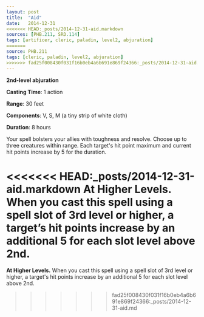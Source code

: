 ```yaml
---
layout: post
title:  "Aid"
date:   2014-12-31
<<<<<<< HEAD:_posts/2014-12-31-aid.markdown
sources: [PHB.211, SRD.114]
tags: [artificer, cleric, paladin, level2, abjuration]
=======
source: PHB.211
tags: [cleric, paladin, level2, abjuration]
>>>>>>> fad25f008430f031f16b0eb4a6b691e869f24366:_posts/2014-12-31-aid.md
---
```


**2nd-level abjuration**

**Casting Time**: 1 action

**Range**: 30 feet

**Components**: V, S, M (a tiny strip of white cloth)

**Duration**: 8 hours

Your spell bolsters your allies with toughness and resolve. Choose up to three creatures within range. Each target's hit point maximum and current hit points increase by 5 for the duration.

<<<<<<< HEAD:_posts/2014-12-31-aid.markdown
**At Higher Levels.** When you cast this spell using a spell slot of 3rd level or higher, a target’s hit points increase by an additional 5 for each slot level above 2nd.
=======
**At Higher Levels.** When you cast this spell using a spell slot of 3rd level or higher, a target's hit points increase by an additional 5 for each slot level above 2nd.
>>>>>>> fad25f008430f031f16b0eb4a6b691e869f24366:_posts/2014-12-31-aid.md
